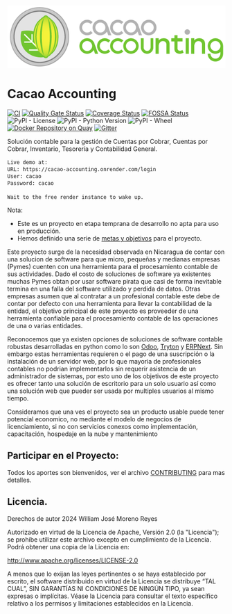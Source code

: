![Logo](https://raw.githubusercontent.com/cacao-accounting/cacao-accounting/main/cacao_accounting/static/media/Cacao%20Accounting-01.png)

# Cacao Accounting

[![CI](https://github.com/cacao-accounting/cacao-accounting/actions/workflows/python-package.yml/badge.svg?branch=main&event=push)](https://github.com/cacao-accounting/cacao-accounting/actions/workflows/python-package.yml)
[![Quality Gate Status](https://sonarcloud.io/api/project_badges/measure?project=cacao-accounting_cacao-accounting&metric=alert_status)](https://sonarcloud.io/dashboard?id=cacao-accounting_cacao-accounting)
[![Coverage Status](https://coveralls.io/repos/github/cacao-accounting/cacao-accounting/badge.svg?branch=main)](https://coveralls.io/github/cacao-accounting/cacao-accounting?branch=main)
[![FOSSA Status](https://app.fossa.com/api/projects/git%2Bgithub.com%2Fcacao-accounting%2Fcacao-accounting.svg?type=small)](https://app.fossa.com/projects/git%2Bgithub.com%2Fcacao-accounting%2Fcacao-accounting?ref=badge_small)
![PyPI - License](https://img.shields.io/pypi/l/cacao-accounting?color=green&logo=apache)
![PyPI - Python Version](https://img.shields.io/pypi/pyversions/cacao-accounting?logo=Python&color=gree&link=https%3A%2F%2Fpypi.org%2Fproject%2Fstaging-cacao-accounting%2F)
![PyPI - Wheel](https://img.shields.io/pypi/wheel/cacao-accounting?logo=Python)
[![Docker Repository on Quay](https://quay.io/repository/cacaoaccounting/cacaoaccounting/status "Docker Repository on Quay")](https://quay.io/repository/cacaoaccounting/cacaoaccounting)
[![Gitter](https://badges.gitter.im/cacao-accounting/community.svg)](https://gitter.im/cacao-accounting/community?utm_source=badge&utm_medium=badge&utm_campaign=pr-badge)

Solución contable para la gestión de Cuentas por Cobrar, Cuentas por Cobrar, Inventario, Tesorería y Contabilidad General.

```
Live demo at:
URL: https://cacao-accounting.onrender.com/login
User: cacao
Password: cacao

Wait to the free render instance to wake up.
```


Nota: 
* Este es un proyecto en etapa temprana de desarrollo no apta para uso en producción.
* Hemos definido una serie de [metas y objetivos](https://cacao-accounting.github.io/cacao-accounting/ROAD_MAP/) para el proyecto.

Este proyecto surge de la necesidad observada en Nicaragua de contar con una solucion de software para que micro, pequeñas y medianas empresas (Pymes) cuenten con una herramienta para el procesamiento contable de sus actividades. 
Dado el costo de soluciones de software ya existentes muchas Pymes obtan por usar software pirata que casi de forma
inevitable termina en una falla del software utilizado y perdida de datos. Otras empresas asumen que al contratar a
un profesional contable este debe de contar por defecto con una herramienta para llevar la contabilidad de la entidad,
el objetivo principal de este proyecto es proveeder de una herramienta confiable para el procesamiento contable de las
operaciones de una o varias entidades.

Reconocemos que ya existen opciones de soluciones de software contable robustas desarrolladas en python como lo son
[Odoo](https://www.odoo.com/es_ES/), [Tryton](https://www.tryton.org/) y [ERPNext](https://erpnext.com/). Sin embargo
estas herramientas requieren o el pago de una suscripción o la instalación de un servidor web, por lo que mayoria de
profesionales contables no podrian implementarlos sin requerir asistencia de un administrador de sistemas, por esto uno
de los objetivos de este proyecto es ofrecer tanto una solución de escritorio para un solo usuario así como una solución
web que pueder ser usada por multiples usuarios al mismo tiempo.

Consideramos que una ves el proyecto sea un producto usable puede tener potencial economico, no mediante el modelo
de negocios de licenciamiento, si no con servicios conexos como implementación, capacitación, hospedaje en la nube y mantenimiento

## Participar en el Proyecto:

Todos los aportes son bienvenidos, ver el archivo [CONTRIBUTING](https://cacao-accounting.github.io/cacao-accounting/CONTRIBUTING/) para mas detalles.

## Licencia.

Derechos de autor 2024 William José Moreno Reyes

Autorizado en virtud de la Licencia de Apache, Versión 2.0 (la "Licencia"); se
prohíbe utilizar este archivo excepto en cumplimiento de la Licencia. Podrá
obtener una copia de la Licencia en:

  http://www.apache.org/licenses/LICENSE-2.0

A menos que lo exijan las leyes pertinentes o se haya establecido por escrito,
el software distribuido en virtud de la Licencia se distribuye “TAL CUAL”, SIN
GARANTÍAS NI CONDICIONES DE NINGÚN TIPO, ya sean expresas o implícitas. Véase
la Licencia para consultar el texto específico relativo a los permisos y
limitaciones establecidos en la Licencia.
